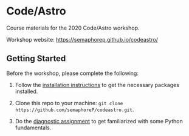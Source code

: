 # Code/Astro
Course materials for the 2020 Code/Astro workshop. 

Workshop website: https://semaphorep.github.io/codeastro/

## Getting Started

Before the workshop, please complete the following:

1. Follow the [installation instructions](https://github.com/semaphoreP/codeastro/blob/master/Day0/INSTALL.md) to get the necessary packages installed. 

2. Clone this repo to your machine: `git clone https://github.com/semaphoreP/codeastro.git`.

3. Do the [diagnostic assignment](https://github.com/semaphoreP/codeastro/blob/master/Day0/diagnostic.ipynb) to get familiarized with some Python fundamentals. 
